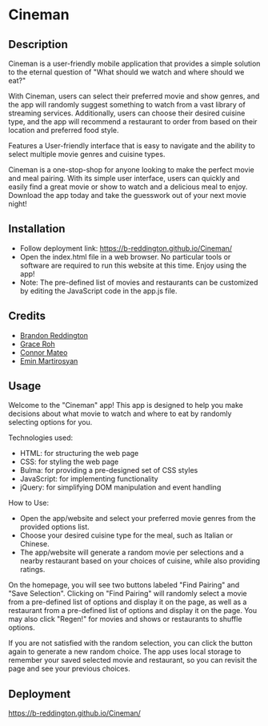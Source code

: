 # Cineman

## Description 
Cineman  is a user-friendly mobile application that provides a simple solution to the eternal question of "What should we watch and where should we eat?"

With Cineman, users can select their preferred movie and show genres, and the app will randomly suggest something to watch from a vast library of streaming services. Additionally, users can choose their desired cuisine type, and the app will recommend a restaurant to order from based on their location and preferred food style.

Features a User-friendly interface that is easy to navigate and the ability to select multiple movie genres and cuisine types.

Cineman is a one-stop-shop for anyone looking to make the perfect movie and meal pairing. With its simple user interface, users can quickly and easily find a great movie or show to watch and a delicious meal to enjoy. Download the app today and take the guesswork out of your next movie night!

<!-- Insert Photo of final design here -->

## Installation

* Follow deployment link: https://b-reddington.github.io/Cineman/
* Open the index.html file in a web browser.
No particular tools or software are required to run this website at this time. 
Enjoy using the app!
* Note: The pre-defined list of movies and restaurants can be customized by editing the JavaScript code in the app.js file.

## Credits
* [Brandon Reddington](https://github.com/b-reddington)
* [Grace Roh](https://github.com/graceee96)
* [Connor Mateo](https://github.com/cmateo99)
* [Emin Martirosyan](https://github.com/em1nm)

## Usage

Welcome to the "Cineman" app! This app is designed to help you make decisions about what movie to watch and where to eat by randomly selecting options for you.

Technologies used:

* HTML: for structuring the web page
* CSS: for styling the web page
* Bulma: for providing a pre-designed set of CSS styles
* JavaScript: for implementing functionality
* jQuery: for simplifying DOM manipulation and event handling

How to Use:

* Open the app/website and select your preferred movie genres from the provided options list.
* Choose your desired cuisine type for the meal, such as Italian or Chinese.
* The app/website will generate a random movie per selections and a nearby restaurant based on your choices of cuisine, while also providing ratings. 

On the homepage, you will see two buttons labeled "Find Pairing" and "Save Selection".
Clicking on "Find Pairing" will randomly select a movie from a pre-defined list of options and display it on the page, as well as a restaurant from a pre-defined list of options and display it on the page. You may also click "Regen!" for movies and shows or restaurants to shuffle options. 

If you are not satisfied with the random selection, you can click the button again to generate a new random choice.
The app uses local storage to remember your saved selected movie and restaurant, so you can revisit the page and see your previous choices.

## Deployment

https://b-reddington.github.io/Cineman/